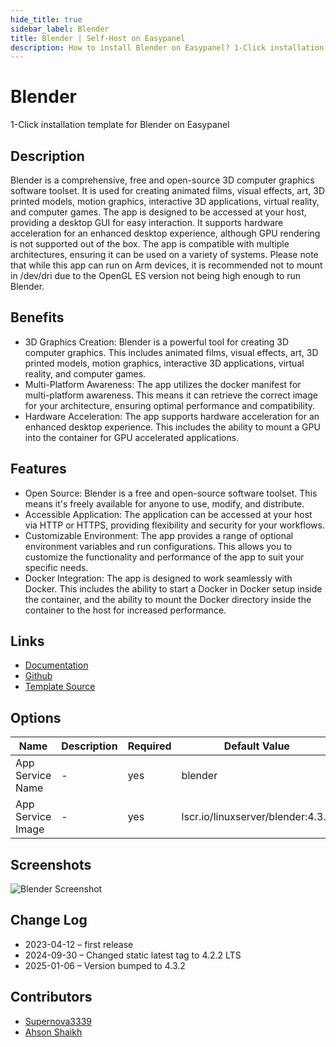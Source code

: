 ```yaml
---
hide_title: true
sidebar_label: Blender
title: Blender | Self-Host on Easypanel
description: How to install Blender on Easypanel? 1-Click installation template for Blender on Easypanel
---
```


<!-- generated -->

# Blender

1-Click installation template for Blender on Easypanel

## Description

Blender is a comprehensive, free and open-source 3D computer graphics software toolset. It is used for creating animated films, visual effects, art, 3D printed models, motion graphics, interactive 3D applications, virtual reality, and computer games. The app is designed to be accessed at your host, providing a desktop GUI for easy interaction. It supports hardware acceleration for an enhanced desktop experience, although GPU rendering is not supported out of the box. The app is compatible with multiple architectures, ensuring it can be used on a variety of systems. Please note that while this app can run on Arm devices, it is recommended not to mount in /dev/dri due to the OpenGL ES version not being high enough to run Blender.

## Benefits

- 3D Graphics Creation: Blender is a powerful tool for creating 3D computer graphics. This includes animated films, visual effects, art, 3D printed models, motion graphics, interactive 3D applications, virtual reality, and computer games.
- Multi-Platform Awareness: The app utilizes the docker manifest for multi-platform awareness. This means it can retrieve the correct image for your architecture, ensuring optimal performance and compatibility.
- Hardware Acceleration: The app supports hardware acceleration for an enhanced desktop experience. This includes the ability to mount a GPU into the container for GPU accelerated applications.

## Features

- Open Source: Blender is a free and open-source software toolset. This means it's freely available for anyone to use, modify, and distribute.
- Accessible Application: The application can be accessed at your host via HTTP or HTTPS, providing flexibility and security for your workflows.
- Customizable Environment: The app provides a range of optional environment variables and run configurations. This allows you to customize the functionality and performance of the app to suit your specific needs.
- Docker Integration: The app is designed to work seamlessly with Docker. This includes the ability to start a Docker in Docker setup inside the container, and the ability to mount the Docker directory inside the container to the host for increased performance.

## Links

- [Documentation](https://docs.linuxserver.io/images/docker-blender)
- [Github](https://github.com/linuxserver/docker-blender)
- [Template Source](https://github.com/easypanel-io/templates/tree/main/templates/blender)

## Options

Name | Description | Required | Default Value
-|-|-|-
App Service Name | - | yes | blender
App Service Image | - | yes | lscr.io/linuxserver/blender:4.3.2

## Screenshots

![Blender Screenshot](./assets/screenshot.png)

## Change Log

- 2023-04-12 – first release
- 2024-09-30 – Changed static latest tag to 4.2.2 LTS
- 2025-01-06 – Version bumped to 4.3.2

## Contributors

- [Supernova3339](https://github.com/Supernova3339)
- [Ahson Shaikh](https://github.com/MuhammadAhsanDonuts)
